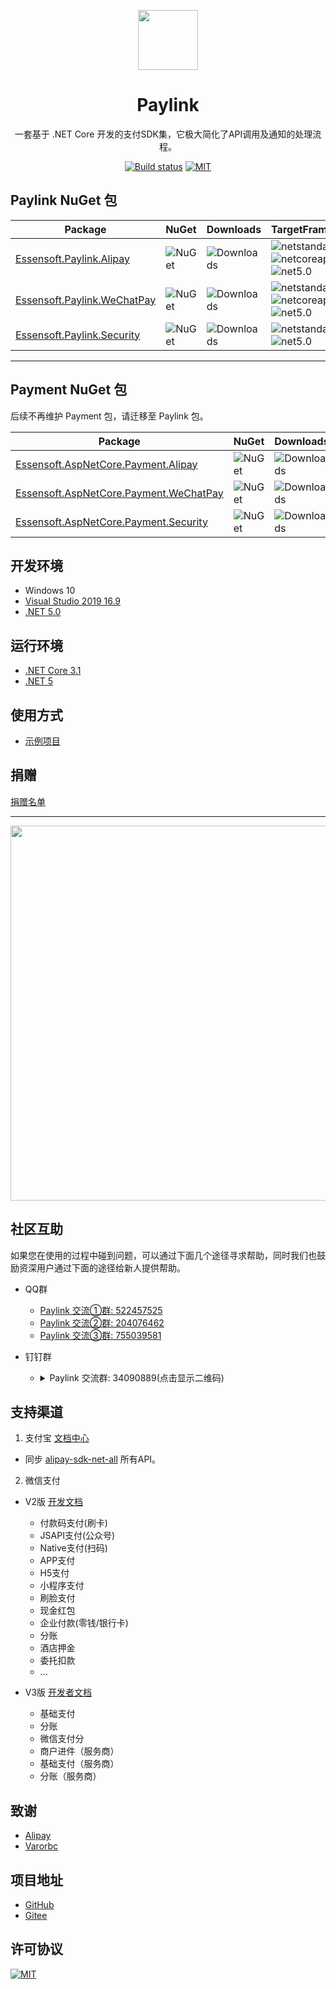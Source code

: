 <p align="center">
  <a href="https://github.com/essensoft/paylink">
    <img width="96" src="https://cdn.jsdelivr.net/gh/essensoft/paylink@main/logo.png">
  </a>
</p>

<h1 align="center">Paylink</h1>

<div align="center">

一套基于 .NET Core 开发的支付SDK集，它极大简化了API调用及通知的处理流程。

[![Build status][github-action-image]][github-action-url]
[![MIT][license-image]](LICENSE.md)

[github-action-image]: https://img.shields.io/github/workflow/status/essensoft/paylink/build/main.svg?style=flat-square
[github-action-url]: https://github.com/essensoft/paylink/actions/workflows/build.yml?query=branch%3Amain
[license-image]: https://img.shields.io/badge/License-MIT-blue.svg?style=flat-square

</div>

## Paylink NuGet 包

Package  | NuGet | Downloads | TargetFrameworks
-------- | :---- | :-------- | ---------------
[Essensoft.Paylink.Alipay][nuget-alipay-url] | ![NuGet][nuget-alipay-v-image] | ![Downloads][nuget-alipay-dt-image] | ![netstandard2.1][standard2.1-Y-image] ![netcoreapp3.1][netcoreapp3.1-Y-image] ![net5.0][net5.0-Y-image]
[Essensoft.Paylink.WeChatPay][nuget-wechatpay-url] | ![NuGet][nuget-wechatpay-v-image] | ![Downloads][nuget-wechatpay-dt-image] | ![netstandard2.1][standard2.1-Y-image] ![netcoreapp3.1][netcoreapp3.1-Y-image] ![net5.0][net5.0-Y-image]
[Essensoft.Paylink.Security][nuget-security-url] | ![NuGet][nuget-security-v-image] | ![Downloads][nuget-security-dt-image] | ![netstandard2.1][standard2.1-Y-image] ![net5.0][net5.0-Y-image]

[nuget-alipay-url]: https://www.nuget.org/packages/Essensoft.Paylink.Alipay
[nuget-alipay-v-image]: https://img.shields.io/nuget/v/Essensoft.Paylink.Alipay.svg?style=flat-square
[nuget-alipay-dt-image]: https://img.shields.io/nuget/dt/Essensoft.Paylink.Alipay.svg?style=flat-square
[nuget-wechatpay-url]: https://www.nuget.org/packages/Essensoft.Paylink.WeChatPay
[nuget-wechatpay-v-image]: https://img.shields.io/nuget/v/Essensoft.Paylink.WeChatPay.svg?style=flat-square
[nuget-wechatpay-dt-image]: https://img.shields.io/nuget/dt/Essensoft.Paylink.WeChatPay.svg?style=flat-square
[nuget-security-url]: https://www.nuget.org/packages/Essensoft.Paylink.Security
[nuget-security-v-image]: https://img.shields.io/nuget/v/Essensoft.Paylink.Security.svg?style=flat-square
[nuget-security-dt-image]: https://img.shields.io/nuget/dt/Essensoft.Paylink.Security.svg?style=flat-square
[standard2.1-Y-image]: https://img.shields.io/badge/standard2.1-Y-brightgreen.svg?style=flat-square
[netcoreapp3.1-Y-image]: https://img.shields.io/badge/netcoreapp3.1-Y-brightgreen.svg?style=flat-square
[net5.0-Y-image]: https://img.shields.io/badge/net5.0-Y-brightgreen.svg?style=flat-square

---

## Payment NuGet 包

后续不再维护 Payment 包，请迁移至 Paylink 包。
 
Package  | NuGet | Downloads
-------- | :---- | :-------- 
[Essensoft.AspNetCore.Payment.Alipay][nuget-pay-alipay-url] | ![NuGet][nuget-pay-alipay-v-image] | ![Downloads][nuget-pay-alipay-dt-image]
[Essensoft.AspNetCore.Payment.WeChatPay][nuget-pay-wechatpay-url] | ![NuGet][nuget-pay.wechatpay-v-image] | ![Downloads][nuget-pay-wechatpay-dt-image]
[Essensoft.AspNetCore.Payment.Security][nuget-pay-security-url] | ![NuGet][nuget-pay.security-v-image] | ![Downloads][nuget-pay-security-dt-image]

[nuget-pay-alipay-url]: https://www.nuget.org/packages/Essensoft.AspNetCore.Payment.Alipay
[nuget-pay-alipay-v-image]: https://img.shields.io/nuget/v/Essensoft.AspNetCore.Payment.Alipay.svg?style=flat-square
[nuget-pay-alipay-dt-image]: https://img.shields.io/nuget/dt/Essensoft.AspNetCore.Payment.Alipay.svg?style=flat-square
[nuget-pay-wechatpay-url]: https://www.nuget.org/packages/Essensoft.AspNetCore.Payment.WeChatPay
[nuget-pay.wechatpay-v-image]: https://img.shields.io/nuget/v/Essensoft.AspNetCore.Payment.WeChatPay.svg?style=flat-square
[nuget-pay-wechatpay-dt-image]: https://img.shields.io/nuget/dt/Essensoft.AspNetCore.Payment.WeChatPay.svg?style=flat-square
[nuget-pay-security-url]: https://www.nuget.org/packages/Essensoft.AspNetCore.Payment.Security
[nuget-pay.security-v-image]: https://img.shields.io/nuget/v/Essensoft.AspNetCore.Payment.Security.svg?style=flat-square
[nuget-pay-security-dt-image]: https://img.shields.io/nuget/dt/Essensoft.AspNetCore.Payment.Security.svg?style=flat-square

## 开发环境

* Windows 10
* [Visual Studio 2019 16.9](https://visualstudio.microsoft.com)
* [.NET 5.0](https://dotnet.microsoft.com/download/dotnet/5.0)

## 运行环境

- [.NET Core 3.1](https://dotnet.microsoft.com/download/dotnet/3.1)
- [.NET 5](https://dotnet.microsoft.com/download/dotnet/5.0)

## 使用方式

* [示例项目](samples/WebApplicationSample)

## 捐赠

[捐赠名单](FUNDING.md)

---

<img src="https://cdn.jsdelivr.net/gh/essensoft/paylink@main/qrcode-pay.png" width="600">

## 社区互助

如果您在使用的过程中碰到问题，可以通过下面几个途径寻求帮助，同时我们也鼓励资深用户通过下面的途径给新人提供帮助。

* QQ群
    - [Paylink 交流①群: 522457525](https://shang.qq.com/wpa/qunwpa?idkey=aac56c8f02f54893267d3ac90787c1794a7687f3c31a923812a36b67c4ee6271)
    - [Paylink 交流②群: 204076462](https://shang.qq.com/wpa/qunwpa?idkey=a77c990f2a8fca61f7eaf87ad34eae1a4ac4ebb98968a2602514dfba0c23c108)
    - [Paylink 交流③群: 755039581](https://shang.qq.com/wpa/qunwpa?idkey=ef1dcf99efe9fe2cbb596ec743daa748f9296c1206bd19c64090ffe35a5e0ff9)

* 钉钉群
    - <details>
        <summary>Paylink 交流群: 34090889(点击显示二维码)</summary>
        <img src="https://cdn.jsdelivr.net/gh/essensoft/paylink@main/qrcode-dingtalk.png" width="300">
      </details>

## 支持渠道

1. 支付宝 [文档中心](https://openhome.alipay.com/docCenter/docCenter.htm)

* 同步 [alipay-sdk-net-all](https://github.com/alipay/alipay-sdk-net-all) 所有API。

2. 微信支付

* V2版 [开发文档](https://pay.weixin.qq.com/wiki/doc/api/index.html)
    - 付款码支付(刷卡)
    - JSAPI支付(公众号)
    - Native支付(扫码)
    - APP支付
    - H5支付
    - 小程序支付
    - 刷脸支付
    - 现金红包
    - 企业付款(零钱/银行卡)
    - 分账
    - 酒店押金
    - 委托扣款
    - ...

* V3版 [开发者文档](https://pay.weixin.qq.com/wiki/doc/apiv3/index.shtml)
    - 基础支付
    - 分账
    - 微信支付分
    - 商户进件（服务商）
    - 基础支付（服务商）
    - 分账（服务商）
    
## 致谢

- [Alipay](https://github.com/alipay)
- [Varorbc](https://github.com/Varorbc)

## 项目地址

- [GitHub](https://github.com/essensoft/paylink)
- [Gitee](https://gitee.com/essensoft/paylink)

## 许可协议

[![MIT](https://img.shields.io/badge/License-MIT-blue?style=flat-square)](LICENSE.md)
